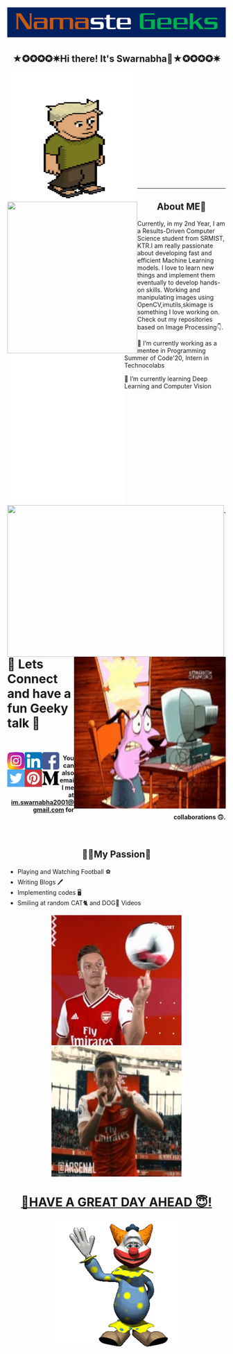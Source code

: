 # <div align="center" ><img src="https://github.com/sd2001/sd2001/blob/master/Screenshot_9.png"></div>
## <div align="center" >★✪✪✪✪✷Hi there! It's Swarnabha👋★✪✪✪✪✷ </div>
  
<p >
  <img align="left" width="300" height="300" src="https://github.com/sd2001/sd2001/blob/master/200w%20(3).webp">
  <img align="left" width="300" height="350" src="https://github.com/sd2001/sd2001/blob/master/giphy.gif">
  <img align="left" width="270" height="350" src="https://github.com/sd2001/sd2001/blob/master/giphy%20(1).gif">
</p>

<br /><br /><br /><br /><br /><br /><br /><br /><br /><br /><br /><br /><br /><br /><br />
<hr/>

## <div align="center" >About ME👋 </div>

Currently, in my 2nd Year, I am a Results-Driven Computer Science student from SRMIST, KTR.I am really passionate about developing fast and efficient Machine Learning models. I love to learn new things and implement them eventually to develop hands-on skills. Working and manipulating images using OpenCV,imutils,skimage is something I love working on. Check out my repositories based on Image Processing👇.

🔭 I’m currently working as a mentee in Programming Summer of Code'20, Intern in Technocolabs

🌱 I’m currently learning Deep Learning and Computer Vision



<div>
  <p><img align="left" img width="500" height="350" src="https://github-readme-stats.vercel.app/api?username=sd2001&show_icons=true&theme=tokyonight"></p>
  <p><img align="right" img width="350" height="350" src="https://github.com/sd2001/sd2001/blob/master/tenor%20(2).gif"></p>
  <br /><br /><br /><br /><br /><br /><br /><br /><br /><br /><br /><br /><br /><br /><br />
  </div>

<hr/>

# 💬 Lets Connect and have a fun Geeky talk 📱 
<p>
  <br />
  </p>

<a href="https://www.instagram.com/__swarnabha.d__/">
  <img align="left" alt="SD | Insta" width="40px" src="https://github.com/sd2001/sd2001/blob/master/instagram.svg" />
</a>
<a href="https://www.linkedin.com/in/swarnabha-das-2001official/">
  <img align="left" alt="SD | Insta" width="40px" src="https://github.com/sd2001/sd2001/blob/master/linkedin.svg" />
</a>
<a href="https://www.facebook.com/swarnabha.das.737">
  <img align="left" alt="SD | Insta" width="40px" src="https://github.com/sd2001/sd2001/blob/master/facebook%20(1).svg" />
</a>
<a href="https://twitter.com/swarnabha_das">
  <img align="left" alt="SD | Insta" width="40px" src="https://github.com/sd2001/sd2001/blob/master/twitter.svg" />
</a>
<a href="https://in.pinterest.com/imswarnabha2001/boards/">
  <img align="left" alt="SD | Insta" width="40px" src="https://github.com/sd2001/sd2001/blob/master/pinterest.svg" />
</a>
<a href="https://medium.com/@im.swarnabha2001">
  <img align="left" alt="SD | Insta" width="40px" src="https://github.com/sd2001/sd2001/blob/master/medium.svg" />  
</a>

#### <div align="right" > You can also email me at im.swarnabha2001@gmail.com for collaborations 🙃.</div>
<p>
  <br />
  </p>


## <div align="center" > 🦹‍♀️My Passion🤖</div>

- Playing and Watching Football ️⚽️
- Writing Blogs 🖊
- Implementing codes 🖥
- Smiling at random CAT🐈 and DOG🐶 Videos

<div align="center" >
  <img width="300" height="300" src="https://github.com/sd2001/sd2001/blob/master/200w.webp">
  <img width="300" height="300" src="https://github.com/sd2001/sd2001/blob/master/200.webp">
  </div>


# <div align="center" > <u>💙HAVE A GREAT DAY AHEAD 😇!</u> </div>
<div align="center" >
  <img width="300" height="300" src="https://github.com/sd2001/sd2001/blob/master/giphy3.gif">
  </div>























<!--
**sd2001/sd2001** is a ✨ _special_ ✨ repository because its `README.md` (this file) appears on your GitHub profile.

Here are some ideas to get you started:

- 🔭 I’m currently working on ...
- 🌱 I’m currently learning ...
- 👯 I’m looking to collaborate on ...
- 🤔 I’m looking for help with ...
- 💬 Ask me about ...
- 📫 How to reach me: ...
- 😄 Pronouns: ...
- ⚡ Fun fact: ...
-->

  

